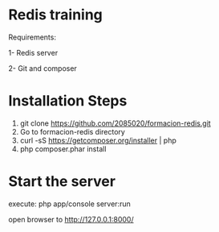 Redis training
==============


Requirements:

1- Redis server

2- Git and composer

Installation Steps
===================

1. git clone https://github.com/2085020/formacion-redis.git
2. Go to formacion-redis directory
3. curl -sS https://getcomposer.org/installer | php
4. php composer.phar install

Start the server
================
execute: php app/console server:run

open browser to http://127.0.0.1:8000/



